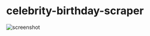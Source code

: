 # celebrity-birthday-scraper
![screenshot](https://user-images.githubusercontent.com/59984623/236863599-56a7b0e4-34ee-4645-bb10-efd8ac933df4.PNG)

